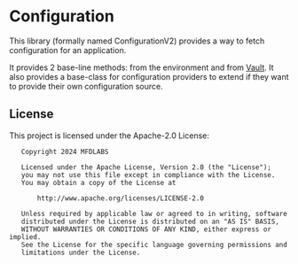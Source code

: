 # Configuration

This library (formally named ConfigurationV2) provides a way to fetch configuration for an application.

It provides 2 base-line methods: from the environment and from [Vault](https://www.vaultproject.io/).
It also provides a base-class for configuration providers to extend if they want to provide their own configuration source.

## License

This project is licensed under the Apache-2.0 License:

```
   Copyright 2024 MFDLABS

   Licensed under the Apache License, Version 2.0 (the "License");
   you may not use this file except in compliance with the License.
   You may obtain a copy of the License at

       http://www.apache.org/licenses/LICENSE-2.0

   Unless required by applicable law or agreed to in writing, software
   distributed under the License is distributed on an "AS IS" BASIS,
   WITHOUT WARRANTIES OR CONDITIONS OF ANY KIND, either express or implied.
   See the License for the specific language governing permissions and
   limitations under the License.

```
